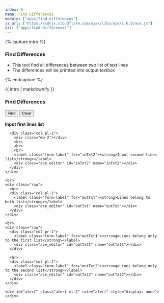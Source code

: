 ```yaml
---
index: 8
name: Find Differences
module: ["apps/find-differences"]
js_url: ["https://cdnjs.cloudflare.com/ajax/libs/ace/1.6.0/ace.js"]
css: ["apps/find-differences"]
---
```


{% capture intro %}
### Find Differences
<!-- separator -->
- This tool find all differences between two list of text lines
- The differences will be printted into output textbox
<!-- separator -->
{% endcapture %}

<div id="intro" class="tool-wrapper mb-4">
  {{ intro | markdownify }}
  <div id="alertIntro" class="alert mt-2" role="alert" style="display: none"></div>
</div>

<div class="tool-wrapper">
  <h3>Find Differences</h3>

  <div class="no-gutters mt-2">
    <div class="row">
      <div class="col pr-1">
        <button id="find" type="button" class="btn btn-outline-dark my-2">Find</button>
        <button id="clearDiff" type="button" class="btn btn-outline-dark my-2">Clear</button>
        <br>
        <br>
        <label class="form-label" for="inTxt1"><strong>Input first lines list</strong></label>
        <div class="ace_editor" id="inTxt1" name="inTxt1"></div>
      </div>

      <div class="col pl-1">
        <div class="mb-2"></div>
        <br>
        <br>
        <br>
        <label class="form-label" for="inTxt2"><strong>Input second lines list</strong></label>
        <div class="ace_editor" id="inTxt2" name="inTxt2"></div>
      </div>
    </div>

    <br>
    <div class="row">
      <br>
      <div class="col pl-1">
        <label class="form-label" for="outTxt"><strong>Lines belong to both list</strong></label>
        <div class="ace_editor" id="outTxt" name="outTxt"></div>
      </div>
    </div>

    <br>
    <div class="row">
      <div class="col pr-1">
        <label class="form-label" for="outTxt1"><strong>Lines belong only to the first list</strong></label>
        <div class="ace_editor" id="outTxt1" name="outTxt1"></div>
      </div>

      <br>
      <div class="col pl-1">
        <label class="form-label" for="outTxt2"><strong>Lines belong only to the second list</strong></label>
        <div class="ace_editor" id="outTxt2" name="outTxt2"></div>
      </div>
    </div>

    <div id="alert" class="alert mt-2" role="alert" style="display: none"></div>
  </div>
</div>
